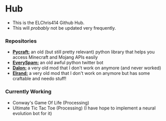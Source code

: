# Hub
* This is the ELChris414 Github Hub.
* This will *probably* not be updated very frequently.

### Repositories
* [__Pycraft:__](https://github.com/ELChris414/PyCraft "Pycraft") an old (but still pretty relevant) python library that helps you access Minecraft and Mojang APIs easily
* [__EverySpam:__](https://github.com/ELChris414/EverySpam "EverySpam") an old awful python twitter bot
* [__Dalon:__](https://github.com/ELChris414/Dalon "Dalon") a very old mod that I don't work on anymore (and never worked)
* [__Elrand:__](https://github.com/ELChris414/Elrand "Elrand") a very old mod that I don't work on anymore but has some craftable and needo stuff!

### Currently Working
* Conway's Game Of Life (Processing)
* Ultimate Tic Tac Toe (Processing) (I have hope to implement a neural evolution bot for it)
